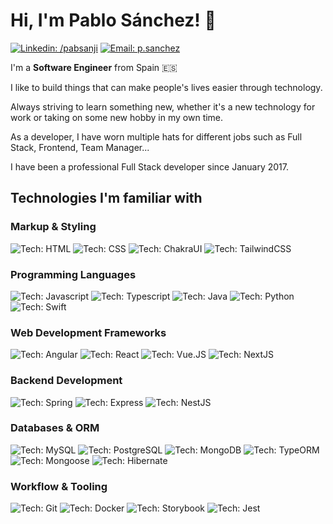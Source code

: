 <h1>Hi, I'm Pablo Sánchez! 👋</h1>

[![Linkedin: /pabsanji](https://img.shields.io/badge/-Linkedin-blue?style=flat&logo=Linkedin&link=https://www.linkedin.com/in/pabsanji/)](https://www.linkedin.com/in/pabsanji/)
[![Email: p.sanchez](https://img.shields.io/badge/-Email-gray?style=flat&logo=Minutemailer&logoColor=white)](mailto:p.sanchez94@gmail.com)

<p>I'm a <b>Software Engineer</b> from Spain 🇪🇸</p>

<p>I like to build things that can make people's lives easier through technology.</p>

<p>Always striving to learn something new, whether it's a new technology for work or taking on some new hobby in my own time.</p>

<p>As a developer, I have worn multiple hats for different jobs such as Full Stack, Frontend, Team Manager...</p>

<p>I have been a professional Full Stack developer since January 2017.</p>

<h2>Technologies I'm familiar with</h2>

<h3>Markup & Styling</h3>

![Tech: HTML](https://img.shields.io/badge/HTML-orange?logo=html5&style=flat&logoColor=orange&labelColor=eeeeee)
![Tech: CSS](https://img.shields.io/badge/CSS-blue?logo=css3&style=flat&logoColor=blue&labelColor=eeeeee)
![Tech: ChakraUI](https://img.shields.io/badge/ChakraUI-81E6D9?logo=chakraui&style=flat&logoColor=81E6D9&labelColor=gray)
![Tech: TailwindCSS](https://img.shields.io/badge/TailwindCSS-38BDF8?logo=tailwindcss&style=flat&logoColor=38BDF8&labelColor=gray)

<h3>Programming Languages</h3>

![Tech: Javascript](https://img.shields.io/badge/JavaScript-f7df1e?logo=javascript&style=flat&logoColor=f7df1e&labelColor=gray)
![Tech: Typescript](https://img.shields.io/badge/TypeScript-3178c6?logo=typescript&style=flat&logoColor=3178c6&labelColor=eeeeee)
![Tech: Java](https://img.shields.io/badge/Java-red?logo=java&style=flat&logoColor=red)
![Tech: Python](https://img.shields.io/badge/Python-4b8bbe?logo=python&style=flat&logoColor=white&labelColor=gray)
![Tech: Swift](https://img.shields.io/badge/Swift-fca03d?logo=swift&style=flat&logoColor=fca03d&labelColor=eeeeee)

<h3>Web Development Frameworks</h3>

![Tech: Angular](https://img.shields.io/badge/Angular-dd1b16?logo=angular&style=flat&logoColor=dd1b16&labelColor=eeeeee)
![Tech: React](https://img.shields.io/badge/React-61dbfb?logo=react&style=flat&logoColor=61dbfb&labelColor=gray)
![Tech: Vue.JS](https://img.shields.io/badge/Vue-42b883?logo=vue.js&style=flat&logoColor=42b883&labelColor=eeeeee)
![Tech: NextJS](https://img.shields.io/badge/NextJS-white?logo=next.js&style=flat&logoColor=white&labelColor=black)

<h3>Backend Development</h3>

![Tech: Spring](https://img.shields.io/badge/Spring-6db33f?logo=spring&style=flat&logoColor=6db33f&labelColor=eeeeee)
![Tech: Express](https://img.shields.io/badge/Express-black?logo=express&style=flat&logoColor=black&labelColor=white)
![Tech: NestJS](https://img.shields.io/badge/NestJS-e0234d?style=flat)

<h3>Databases & ORM</h3>

![Tech: MySQL](https://img.shields.io/badge/MySQL-white?logo=mysql&style=flat&logoColor=white&labelColor=gray)
![Tech: PostgreSQL](https://img.shields.io/badge/PostgreSQL-31648c?logo=postgresql&style=flat&logoColor=31648c&labelColor=eeeeee)
![Tech: MongoDB](https://img.shields.io/badge/MongoDB-14a44d?logo=mongodb&style=flat&logoColor=14a44d&labelColor=eeeeee)
![Tech: TypeORM](https://img.shields.io/badge/TypeORM-f60803?style=flat)
![Tech: Mongoose](https://img.shields.io/badge/Mongoose-870001?style=flat)
![Tech: Hibernate](https://img.shields.io/badge/Hibernate-b6a875?logo=hibernate&style=flat&logoColor=b6a875&labelColor=gray)

<h3>Workflow & Tooling</h3>

![Tech: Git](https://img.shields.io/badge/Git-e84f31?logo=git&style=flat&logoColor=e84f31&labelColor=eeeeee)
![Tech: Docker](https://img.shields.io/badge/Docker-2592e5?logo=docker&style=flat&logoColor=2592e5&labelColor=eeeeee)
![Tech: Storybook](https://img.shields.io/badge/Storybook-f74481?logo=storybook&style=flat&logoColor=f74481&labelColor=eeeeee)
![Tech: Jest](https://img.shields.io/badge/Jest-944058?logo=jest&style=flat&logoColor=944058&labelColor=eeeeee)
